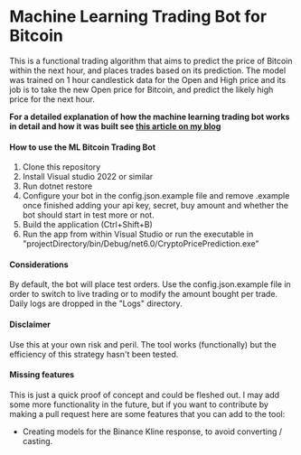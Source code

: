 ﻿# Machine Learning Trading Bot for Bitcoin

This is a functional trading algorithm that aims to predict the price of Bitcoin within the next hour, and places trades based on its prediction. The model was trained on 1 hour candlestick data for the Open and High price and its job is to take the new Open price for Bitcoin, and predict the likely high price for the next hour.

**For a detailed explanation of how the machine learning trading bot works in detail and how it was built see [this article on my blog](https://cryptomaton.medium.com/i-built-a-trading-algorithm-that-predicts-the-price-of-bitcoin-854258295a3f)**



#### How to use the ML Bitcoin Trading Bot
1. Clone this repository
2. Install Visual studio 2022 or similar
3. Run dotnet restore
4. Configure your bot in the config.json.example file and remove .example once finished adding your api key, secret, buy amount and whether the bot should start in test more or not.
5. Build the application (Ctrl+Shift+B)
6. Run the app from within Visual Studio or run the executable in "projectDirectory/bin/Debug/net6.0/CryptoPricePrediction.exe"

####  Considerations
By default, the bot will place test orders. Use the config.json.example file in order to switch to live trading or to modify the amount bought per trade.
Daily logs are dropped in the "Logs" directory. 

#### Disclaimer
Use this at your own risk and peril. The tool works (functionally) but the efficiency of this strategy hasn't been tested.

#### Missing features
This is just a quick proof of concept and could be fleshed out. I may add some more functionality in the future, but if you want to contribute by making a pull request here are some features that you can add to the tool:

 - Creating models for the Binance Kline response, to avoid converting / casting.
